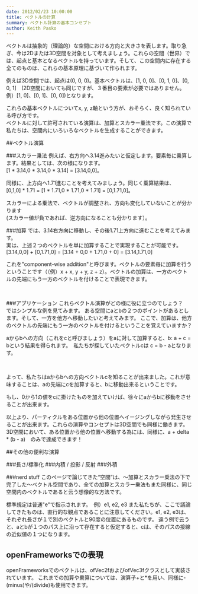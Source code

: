 ```yaml
---
date: 2012/02/23 10:00:00
title: ベクトルの計算
summary: ベクトル計算の基本コンセプト
author: Keith Pasko
---
```

ベクトルは抽象的（理論的）な空間における方向と大きさを表します。取り急ぎ、今は2Dまたは3D空間を対象として考えましょう。これらの空間（世界）では、起点と基本となるベクトルを持っています。そして、この空間内に存在する全てのものは、これらの基本原理に基づいて作られます。  

例えば3D空間では、起点は(0, 0, 0)。基本ベクトルは、[1, 0, 0]、[0, 1, 0]、[0, 0, 1]　(2D空間においても同じですが、３番目の要素が必要ではありません。例）[1, 0]、[0, 1]、[0, 0])となります。 

これらの基本ベクトルについてx, y, z軸という方が、おそらく、良く知られている呼び方です。  
ベクトルに対して許可されている演算は、加算とスカラー乗法です。この演算で私たちは、空間内にいろいろなベクトルを生成することができます。

##ベクトル演算

###スカラー乗法
例えば、右方向へ3.14進みたいと仮定します。要素毎に乗算します。結果としては、次の様になります。  
[1 * 3.14,0 * 3.14,0 * 3.14] = [3.14,0,0]。  

同様に、上方向へ1.71進むことを考えてみましょう。同じく乗算結果は、  
[0,1,0] * 1.71 = [1 * 1.71,0 * 1.71,0 * 1.71] = [0,1.71,0]。  

スカラーによる乗法で、ベクトルが調整され、方向も変化していないことが分かります  
(スカラー値が負であれば、逆方向になることも分かります）。

<script src="../../js/vectors.js" type = "text/javascript">
</script>

<script src = "../../js/math_tut/diagrams.js" type = "text/javascript">
</script>

<canvas id = "mult" width = "600" height = "250"> </canvas>

<script type="text/javascript">
drawMult();
</script>


###加算
では、3.14右方向に移動し、その後1.71上方向に進むことを考えてみます。  
実は、上述２つのベクトルを単に加算することで実現することが可能です。  
[3.14,0,0] + [0,1.71,0] = [3.14 + 0,0 + 1.71,0 + 0] = [3.14,1.71,0]

これを"component-wise addition"と呼びます。ベクトルの要素毎に加算を行うということです（（例）x + x, y + y, z + z）。ベクトルの加算は、一方のベクトルの先端にもう一方のベクトルを付けることで表現できます。

<canvas id = "add" width = "600" height = "250">
</canvas>
<script type="text/javascript">
drawAdd();
</script>
<br/>

###アプリケーション
これらベクトル演算がどの様に役に立つのでしょう？　ではシンプルな例を見てみます。
ある空間にaとbの２つのポイントがあるとします。そして、一方を他方へ移動したいと考えてみます。
ここで、加算は、他方のベクトルの先端にもう一方のベクトルを付けるということを覚えていますか？

aからbへの方向（これをcと呼びましょう）をaに対して加算すると、b: a + c = bという結果を得られます。　私たちが探していたベクトルcは c = b - aとなります。

<canvas id = "diff" width = "600" height = "250">
</canvas>
<script type="text/javascript">
drawDiff();
</script>
<br/>

よって、私たちはaからbへの方向ベクトルcを知ることが出来ました。これが意味することは、aの先端にcを加算すると、bに移動出来るということです。

もし、0から1の値をcに掛けたものを加えていけば、徐々にaからbに移動をさせることが出来ます。

<canvas id = "aim" width = "600" height = "250">
</canvas>
<script type="text/javascript">
drawAim();
</script>

以上より、パーティクルをある位置から他の位置へイージングしながら発生させることが出来ます。これらの演算やコンセプトは3D空間でも同様に働きます。
3D空間において、ある位置から他の位置へ移動する為には、同様に、a + delta * (b - a)　のみで達成できます！

##その他の便利な演算

###長さ/標準化
###内積 / 投影 / 反射
###外積

###nerd stuff
このページで論じてきた“空間”は、〜加算とスカラー乗法の下で完了した〜ベクトル空間であり、全ての加算とスカラー乗法もまた同様に、同じ空間内のベクトルであると云う想像的な方法です。

標準規定は普通"e"で指示されます。　例）e1, e2, e3
また私たちが、ここで議論してきたものは、直行的な観点であることに注意してください。e1, e2, e3は、それぞれ長さが１で別のベクトルと90度の位置にあるものです。
違う例で云うと、aとbが１つのパス上に沿って存在すると仮定すると、cは、そのパスの接線の近似値の１つになります。

## openFrameworksでの表現
openFrameworksでのベクトルは、ofVec2fおよびofVec3fクラスとして実装されています。 これまでの加算や乗算については、演算子+と*を用い、同様に-(minus)や/(divide)も使用できます。
